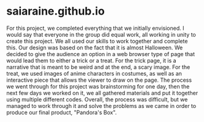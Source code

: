 # saiaraine.github.io
For this project, we completed everything that we initially envisioned. I would say that everyone in the group did equal work, all working in unity to create this project. We all used our skills to work together and complete this. Our design was based on the fact that it is almost Halloween. We decided to give the audience an option in a web browser type of page that would lead them to either a trick or a treat. For the trick page, it is a narrative that is meant to be weird and at the end, a scary image. For the treat, we used images of anime characters in costumes, as well as an interactive piece that allows the viewer to draw on the page. The process we went through for this project was brainstorming for one day, then the next few days we worked on it, we all gathered materials and put it together using multiple different codes. Overall, the process was difficult, but we managed to work through it and solve the problems as we came in order to produce our final product, "Pandora's Box".
